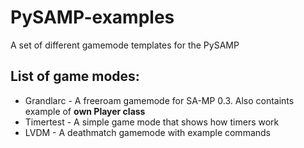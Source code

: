# PySAMP-examples
A set of different gamemode templates for the PySAMP

## List of game modes:
- Grandlarc - A freeroam gamemode for SA-MP 0.3. Also containts example of **own Player class**
- Timertest - A simple game mode that shows how timers work
- LVDM - A deathmatch gamemode with example commands
